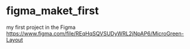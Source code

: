 # figma_maket_first
my first project in the Figma 
https://www.figma.com/file/REqHqSQVSUDyWRL2jNpAP6/MicroGreen-Layout
